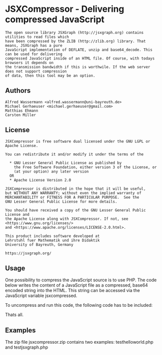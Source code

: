JSXCompressor - Delivering compressed JavaScript
================================================

    The open source library JSXGraph (http://jsxgraph.org) contains utilities to read files which
    have been compressed by the ZLIB (http://zlib.org) library. That means, JSXGraph has a pure
    JavaScript implementation of DEFLATE, unzip and base64_decode. This can be used for delivering
    compressed JavaScript inside of an HTML file. Of course, with todays browsers it depends on
    the transmission bandwidth if this is worthwile. If the web server does not support compression
    of data, then this tool may be an option.


Authors
-------

    Alfred Wassermann <alfred.wassermann@uni-bayreuth.de>
    Michael Gerhaeuser <michael.gerhaeuser@gmail.com>
    Matthias Ehmann
    Carsten Miller


License
-------

    JSXCompressor is free software dual licensed under the GNU LGPL or Apache License.

    You can redistribute it and/or modify it under the terms of the

      * GNU Lesser General Public License as published by
        the Free Software Foundation, either version 3 of the License, or
        (at your option) any later version
      OR
      * Apache License Version 2.0

    JSXCompressor is distributed in the hope that it will be useful,
    but WITHOUT ANY WARRANTY; without even the implied warranty of
    MERCHANTABILITY or FITNESS FOR A PARTICULAR PURPOSE.  See the
    GNU Lesser General Public License for more details.

    You should have received a copy of the GNU Lesser General Public License and
    the Apache License along with JSXCompressor. If not, see <https://www.gnu.org/licenses/>
    and <https://www.apache.org/licenses/LICENSE-2.0.html>.

    This product includes software developed at
    Lehrstuhl fuer Mathematik und ihre Didaktik
    University of Bayreuth, Germany

    https://jsxgraph.org/


Usage
-----

One possibility to compress the JavaScript source is to use PHP. The code below
writes the content of a JavaScript file as a compressed, base64 encoded string
into the HTML. This string can be accessed via the JavaScript variable jsxcompressed.

<!-- -------------------------------------------------------- -->
<?php
function jxgcompress($filename) 
{   
    if (file_exists($filename)) {
        $base64 = base64_encode(gzcompress(rawurlencode(file_get_contents($filename)),9));
        echo "var jxgcompressed = \"$base64\";\n";
    } else {
        throw new Exception("$filename not found");
    }
}
?>

<script type="text/javascript">
<?php 
    jxgcompress("./helloworld.js");
?>   
</script>
<!-- -------------------------------------------------------- -->

To uncompress and run this code, the following code has to be included:
<!-- -------------------------------------------------------- -->
<script src="./jsxcompressor.js" type="text/javascript"></script>
<script type="text/javascript">
eval(JSXCompressor.decompress(jxgcompressed));
</script>
<!-- -------------------------------------------------------- -->

Thats all.


Examples
--------

The zip file jsxcompressor.zip contains two examples: testhelloworld.php and testjsxgraph.php